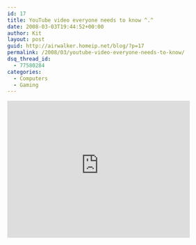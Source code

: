 ```yaml
---
id: 17
title: YouTube video everyone needs to know ^.^
date: 2008-03-03T19:44:52+00:00
author: Kit
layout: post
guid: http://airwalker.homeip.net/blog/?p=17
permalink: /2008/03/youtube-video-everyone-needs-to-know/
dsq_thread_id:
  - 77580284
categories:
  - Computers
  - Gaming
---
```

<iframe width="420" height="315" src="https://www.youtube.com/embed/0OzWIFX8M-Y" frameborder="0" allowfullscreen></iframe>